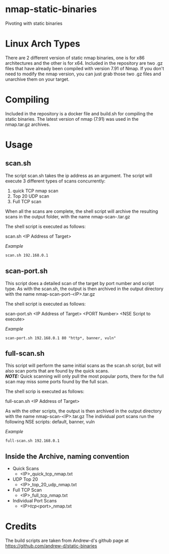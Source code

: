 # nmap-static-binaries

Pivoting with static binaries

# Linux Arch Types

There are 2 different version of static nmap binaries, one is for x86 architectures and the other is for x64.  Included in the repository are two .gz files that have already been compiled with version 7.91 of Nmap.  If you don't need to modify the nmap version, you can just grab those two .gz files and unarchive them on your target.

# Compiling

Included in the repository is a docker file and build.sh for compiling the static binaries.  The latest version of nmap (7.91) was used in the nmap.tar.gz archives.

# Usage

## scan.sh

The script scan.sh takes the ip address as an argument.  The script will execute 3 different types of scans concurrently:

1.  quick TCP nmap scan
2.  Top 20 UDP scan
3.  Full TCP scan

When all the scans are complete, the shell script will archive the resulting scans in the output folder, with the name nmap-scan-<IP>.tar.gz

The shell script is executed as follows:

scan.sh \<IP Address of Target\>

*Example*

```sh
scan.sh 192.168.0.1
```

## scan-port.sh

This script does a detailed scan of the target by port number and script type.  As with the scan.sh, the output is then archived in the output directory with the name nmap-scan-port-\<IP\>.tar.gz

The shell script is executed as follows:

scan-port.sh \<IP Address of Target\> \<PORT Number\> \<NSE Script to execute\>

*Example*

```
scan-port.sh 192.168.0.1 80 "http*, banner, vuln"
```

## full-scan.sh

This script will perform the same initial scans as the scan.sh script, but will also scan ports that are found by the quick scans.  
***NOTE:*** Quick scanning will only pull the most popular ports, there for the full scan may miss some ports found by the full scan.

The shell scrip is executed as follows:

full-scan.sh \<IP Address of Target\>

As with the other scripts, the output is then archived in the output directory with the name nmap-scan-\<IP\>.tar.gz
The individual port scans run the following NSE scripts: default, banner, vuln

*Example*

```
full-scan.sh 192.168.0.1
```

## Inside the Archive, naming convention

- Quick Scans
  - \<IP\>_quick_tcp_nmap.txt
- UDP Top 20
  - \<IP\>_top_20_udp_nmap.txt
- Full TCP Scan
  - \<IP\>_full_tcp_nmap.txt
- Individual Port Scans
  - \<IP\>_tcp_\<port\>_nmap.txt

# Credits

The build scripts are taken from Andrew-d's github page at https://github.com/andrew-d/static-binaries
